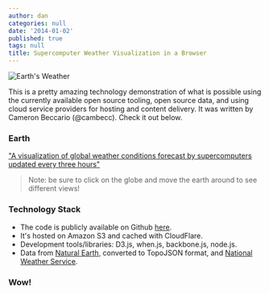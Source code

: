 ```yaml
---
author: dan
categories: null
date: '2014-01-02'
published: true
tags: null
title: Supercomputer Weather Visualization in a Browser
---
```


![Earth's Weather](/img/earth_wind_map.jpg)

This is a pretty amazing technology demonstration of what is possible using the currently available open source tooling, open source data, and using cloud service providers for hosting and content delivery.  It was written by Cameron Beccario (@cambecc). Check it out below.

<!--more-->

### Earth

["A visualization of global weather conditions forecast by supercomputers updated every three hours"](http://earth.nullschool.net/)

> Note: be sure to click on the globe and move the earth around to see different views!

### Technology Stack

* The code is publicly available on Github [here](https://github.com/cambecc/earth).
* It's hosted on Amazon S3 and cached with CloudFlare.
* Development tools/libraries: D3.js, when.js, backbone.js, node.js.
* Data from [Natural Earth](http://www.naturalearthdata.com/), converted to TopoJSON format, and [National Weather Service](http://www.emc.ncep.noaa.gov/).

### Wow!

